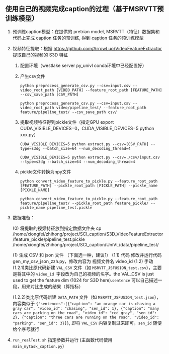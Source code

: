 ## 使用自己的视频完成caption的过程（基于MSRVTT预训练模型）

1. 预训练caption模型：在提供的 pretrian model, MSRVTT（特征）数据集和代码上完成 caption 任务的预训练, 得到 caption 任务的预训练模型
2. 视频特征提取：根据 https://github.com/ArrowLuo/VideoFeatureExtractor 提取自己的视频的 S3D 特征

   1. 配置环境（westlake server py_univl conda环境中已经配置好）
   2. 产生csv文件 
      ```
      python preprocess_generate_csv.py --csv=input.csv --video_root_path [VIDEO_PATH] --feature_root_path [FEATURE_PATH] --csv_save_path [CSV_PATH]

      python preprocess_generate_csv.py --csv=input.csv --video_root_path video/pipeline_test/ --feature_root_path feature/pipeline_test/ --csv_save_path csv/

      ```
   3. 提取视频特征得到pickle文件（指定GPU export CUDA_VISIBLE_DEVICES=0，CUDA_VISIBLE_DEVICES=5 python xxx.py）
   
      ```
      CUDA_VISIBLE_DEVICES=5 python extract.py --csv=[CSV_PATH] --type=s3dg --batch_size=64 --num_decoding_thread=4

      CUDA_VISIBLE_DEVICES=5 python extract.py --csv=./csv/input.csv --type=s3dg --batch_size=64 --num_decoding_thread=4

      ```
   4. pickle文件转换为npy文件
      ```
      python convert_video_feature_to_pickle.py --feature_root_path [FEATURE_PATH] --pickle_root_path [PICKLE_PATH] --pickle_name [PICKLE_NAME]

      python convert_video_feature_to_pickle.py --feature_root_path feature/pipeline_test/ --pickle_root_path feature_pickle/ --pickle_name pipeline_test.pickle

      ```
3. 数据准备：

   (0) 将提取的视频特征放到指定数据文件夹
   cp /home/xiongfei/zhihong/project/SCI_caption/S3D_VideoFeatureExtractor/feature_pickle/pipeline_test.pickle /home/xiongfei/zhihong/project/SCI_caption/UniVL/data/pipeline_test/

   (1) 生成 CSV 和 json 文件 （下面选一种，建议1）
   (1.1) 代码
      修改并运行代码 gen_my_csv_json_zzh.py，修改内容为 视频文件名 video_id
   (1.2) 手动
      (1.2.1)类比原代码新建 `VAL_CSV` 文件（如 `MSRVTT_JSFUSION_test.csv`），主要是将其中的 `video_id `字段改为自己的视频的名字。the VAL_CSV is just used to get the feature dim (1024 for S3D here).`sentence` 可以自己描述一段，用来对比生成的结果（算指标）

      (1.2.2)类比原代码新建 `DATA_PATH`  文件（如 `MSRVTT_JSFUSION_test.json`），内容类似于 `{"sentences":[{"caption": "an orange car is chasing a gray car", "video_id": "chasing", "sen_id": 1}, {"caption": "many cars are parking on the road", "video_id": "red_gray", "sen_id": 2}, {"caption": "three cars are running on the road", "video_id": "parking", "sen_id": 3}]}`, 即将 `VAL_CSV` 内容复制过来即可，`sen_id` 随便给个序号就行
4. `run_realTest.sh` 指定参数并运行 (主函数代码使用 `main_mytask_caption.py`）

